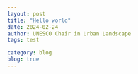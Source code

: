 ```yaml
---
layout: post
title: "Hello world"
date: 2024-02-24
author: UNESCO Chair in Urban Landscape
tags: test

category: blog
blog: true
---
```


